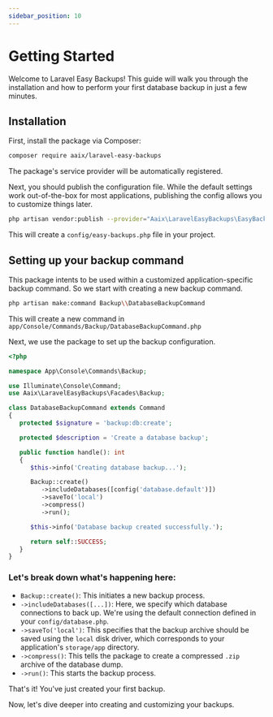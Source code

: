 ```yaml
---
sidebar_position: 10
---
```


# Getting Started

Welcome to Laravel Easy Backups! This guide will walk you through the installation and how to perform your first database backup
in just a few minutes.

## Installation

First, install the package via Composer:

```bash
composer require aaix/laravel-easy-backups
```

The package's service provider will be automatically registered.

Next, you should publish the configuration file. While the default settings work out-of-the-box for most applications, publishing
the config allows you to customize things later.

```bash
php artisan vendor:publish --provider="Aaix\LaravelEasyBackups\EasyBackupsServiceProvider" --tag="config"
```

This will create a `config/easy-backups.php` file in your project.

## Setting up your backup command
This package intents to be used within a customized application-specific backup command.
So we start with creating a new backup command.
```bash
php artisan make:command Backup\\DatabaseBackupCommand
```

This will create a new command in `app/Console/Commands/Backup/DatabaseBackupCommand.php`

Next, we use the package to set up the backup configuration.

```php
<?php

namespace App\Console\Commands\Backup;

use Illuminate\Console\Command;
use Aaix\LaravelEasyBackups\Facades\Backup;

class DatabaseBackupCommand extends Command
{
   protected $signature = 'backup:db:create';

   protected $description = 'Create a database backup';

   public function handle(): int
   {
      $this->info('Creating database backup...');

      Backup::create()
         ->includeDatabases([config('database.default')])
         ->saveTo('local')
         ->compress()
         ->run();

      $this->info('Database backup created successfully.');

      return self::SUCCESS;
   }
}
```

### Let's break down what's happening here:

- `Backup::create()`: This initiates a new backup process.
- `->includeDatabases([...])`: Here, we specify which database connections to back up. We're using the default connection defined
  in your `config/database.php`.
- `->saveTo('local')`: This specifies that the backup archive should be saved using the `local` disk driver, which corresponds to
  your application's `storage/app` directory.
- `->compress()`: This tells the package to create a compressed `.zip` archive of the database dump.
- `->run()`: This starts the backup process.

That's it! You've just created your first backup.

Now, let's dive deeper into creating and customizing your backups.
